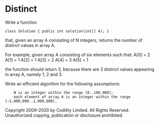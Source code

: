 # Distinct

Write a function

    class Solution { public int solution(int[] A); }

that, given an array A consisting of N integers, returns the number of distinct values in array A.

For example, given array A consisting of six elements such that:
 A[0] = 2    A[1] = 1    A[2] = 1
 A[3] = 2    A[4] = 3    A[5] = 1

the function should return 3, because there are 3 distinct values appearing in array A, namely 1, 2 and 3.

Write an efficient algorithm for the following assumptions:

        N is an integer within the range [0..100,000];
        each element of array A is an integer within the range [−1,000,000..1,000,000].

Copyright 2009–2020 by Codility Limited. All Rights Reserved. Unauthorized copying, publication or disclosure prohibited. 